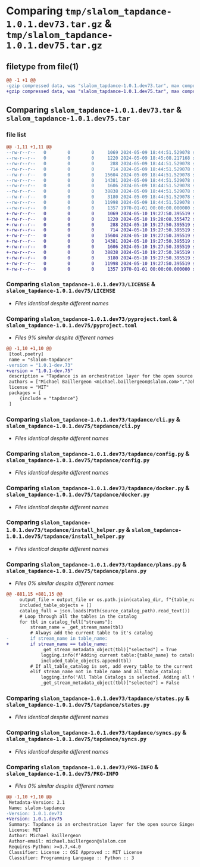 # Comparing `tmp/slalom_tapdance-1.0.1.dev73.tar.gz` & `tmp/slalom_tapdance-1.0.1.dev75.tar.gz`

## filetype from file(1)

```diff
@@ -1 +1 @@
-gzip compressed data, was "slalom_tapdance-1.0.1.dev73.tar", max compression
+gzip compressed data, was "slalom_tapdance-1.0.1.dev75.tar", max compression
```

## Comparing `slalom_tapdance-1.0.1.dev73.tar` & `slalom_tapdance-1.0.1.dev75.tar`

### file list

```diff
@@ -1,11 +1,11 @@
--rw-r--r--   0        0        0     1069 2024-05-09 18:44:51.529078 slalom_tapdance-1.0.1.dev73/LICENSE
--rw-r--r--   0        0        0     1220 2024-05-09 18:45:08.217168 slalom_tapdance-1.0.1.dev73/pyproject.toml
--rw-r--r--   0        0        0      288 2024-05-09 18:44:51.529078 slalom_tapdance-1.0.1.dev73/tapdance/__init__.py
--rw-r--r--   0        0        0      714 2024-05-09 18:44:51.529078 slalom_tapdance-1.0.1.dev73/tapdance/cli.py
--rw-r--r--   0        0        0    15604 2024-05-09 18:44:51.529078 slalom_tapdance-1.0.1.dev73/tapdance/config.py
--rw-r--r--   0        0        0    14381 2024-05-09 18:44:51.529078 slalom_tapdance-1.0.1.dev73/tapdance/docker.py
--rw-r--r--   0        0        0     1606 2024-05-09 18:44:51.529078 slalom_tapdance-1.0.1.dev73/tapdance/install_helper.py
--rw-r--r--   0        0        0    38838 2024-05-09 18:44:51.529078 slalom_tapdance-1.0.1.dev73/tapdance/plans.py
--rw-r--r--   0        0        0     3180 2024-05-09 18:44:51.529078 slalom_tapdance-1.0.1.dev73/tapdance/states.py
--rw-r--r--   0        0        0    11998 2024-05-09 18:44:51.529078 slalom_tapdance-1.0.1.dev73/tapdance/syncs.py
--rw-r--r--   0        0        0     1357 1970-01-01 00:00:00.000000 slalom_tapdance-1.0.1.dev73/PKG-INFO
+-rw-r--r--   0        0        0     1069 2024-05-10 19:27:50.395519 slalom_tapdance-1.0.1.dev75/LICENSE
+-rw-r--r--   0        0        0     1220 2024-05-10 19:28:08.355472 slalom_tapdance-1.0.1.dev75/pyproject.toml
+-rw-r--r--   0        0        0      288 2024-05-10 19:27:50.395519 slalom_tapdance-1.0.1.dev75/tapdance/__init__.py
+-rw-r--r--   0        0        0      714 2024-05-10 19:27:50.395519 slalom_tapdance-1.0.1.dev75/tapdance/cli.py
+-rw-r--r--   0        0        0    15604 2024-05-10 19:27:50.395519 slalom_tapdance-1.0.1.dev75/tapdance/config.py
+-rw-r--r--   0        0        0    14381 2024-05-10 19:27:50.395519 slalom_tapdance-1.0.1.dev75/tapdance/docker.py
+-rw-r--r--   0        0        0     1606 2024-05-10 19:27:50.395519 slalom_tapdance-1.0.1.dev75/tapdance/install_helper.py
+-rw-r--r--   0        0        0    38838 2024-05-10 19:27:50.395519 slalom_tapdance-1.0.1.dev75/tapdance/plans.py
+-rw-r--r--   0        0        0     3180 2024-05-10 19:27:50.395519 slalom_tapdance-1.0.1.dev75/tapdance/states.py
+-rw-r--r--   0        0        0    11998 2024-05-10 19:27:50.395519 slalom_tapdance-1.0.1.dev75/tapdance/syncs.py
+-rw-r--r--   0        0        0     1357 1970-01-01 00:00:00.000000 slalom_tapdance-1.0.1.dev75/PKG-INFO
```

### Comparing `slalom_tapdance-1.0.1.dev73/LICENSE` & `slalom_tapdance-1.0.1.dev75/LICENSE`

 * *Files identical despite different names*

### Comparing `slalom_tapdance-1.0.1.dev73/pyproject.toml` & `slalom_tapdance-1.0.1.dev75/pyproject.toml`

 * *Files 9% similar despite different names*

```diff
@@ -1,10 +1,10 @@
 [tool.poetry]
 name = "slalom-tapdance"
-version = "1.0.1-dev.73"
+version = "1.0.1-dev.75"
 description = "Tapdance is an orchestration layer for the open source Singer tap platform."
 authors = ["Michael Baillergeon <michael.baillergeon@slalom.com>","John Timeus <john.timeus@slalom.com>"]
 license = "MIT"
 packages = [
     {include = "tapdance"}
 ]
```

### Comparing `slalom_tapdance-1.0.1.dev73/tapdance/cli.py` & `slalom_tapdance-1.0.1.dev75/tapdance/cli.py`

 * *Files identical despite different names*

### Comparing `slalom_tapdance-1.0.1.dev73/tapdance/config.py` & `slalom_tapdance-1.0.1.dev75/tapdance/config.py`

 * *Files identical despite different names*

### Comparing `slalom_tapdance-1.0.1.dev73/tapdance/docker.py` & `slalom_tapdance-1.0.1.dev75/tapdance/docker.py`

 * *Files identical despite different names*

### Comparing `slalom_tapdance-1.0.1.dev73/tapdance/install_helper.py` & `slalom_tapdance-1.0.1.dev75/tapdance/install_helper.py`

 * *Files identical despite different names*

### Comparing `slalom_tapdance-1.0.1.dev73/tapdance/plans.py` & `slalom_tapdance-1.0.1.dev75/tapdance/plans.py`

 * *Files 0% similar despite different names*

```diff
@@ -881,15 +881,15 @@
     output_file = output_file or os.path.join(catalog_dir, f"{table_name}-catalog.json")
     included_table_objects = []
     catalog_full = json.loads(Path(source_catalog_path).read_text())
     # Loop through all the tables in the catalog
     for tbl in catalog_full["streams"]:
         stream_name = _get_stream_name(tbl)
         # Always add the current table to it's catalog
-        if stream_name in table_name:
+        if stream_name == table_name:
             _get_stream_metadata_object(tbl)["selected"] = True
             logging.info(f'Adding current table:{table_name} to catalog.')
             included_table_objects.append(tbl)
         # If all_table_catalog is set, add every table to the current table's catalog.
         elif stream_name not in table_name and all_table_catalog:
             logging.info('All Table Catalogs is selected. Adding all tables to catalog')
             _get_stream_metadata_object(tbl)["selected"] = False
```

### Comparing `slalom_tapdance-1.0.1.dev73/tapdance/states.py` & `slalom_tapdance-1.0.1.dev75/tapdance/states.py`

 * *Files identical despite different names*

### Comparing `slalom_tapdance-1.0.1.dev73/tapdance/syncs.py` & `slalom_tapdance-1.0.1.dev75/tapdance/syncs.py`

 * *Files identical despite different names*

### Comparing `slalom_tapdance-1.0.1.dev73/PKG-INFO` & `slalom_tapdance-1.0.1.dev75/PKG-INFO`

 * *Files 0% similar despite different names*

```diff
@@ -1,10 +1,10 @@
 Metadata-Version: 2.1
 Name: slalom-tapdance
-Version: 1.0.1.dev73
+Version: 1.0.1.dev75
 Summary: Tapdance is an orchestration layer for the open source Singer tap platform.
 License: MIT
 Author: Michael Baillergeon
 Author-email: michael.baillergeon@slalom.com
 Requires-Python: >=3.7,<4.0
 Classifier: License :: OSI Approved :: MIT License
 Classifier: Programming Language :: Python :: 3
```

